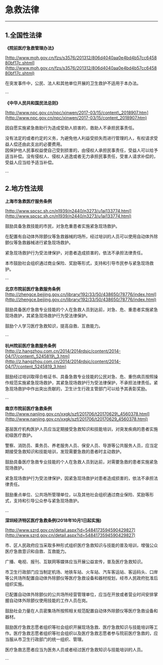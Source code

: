 # 急救法律

---

## **1.全国性法律**

**《院前医疗急救管理办法》**

[http://www.moh.gov.cn/fzs/s3576/201312/806d4040aa0e4bd4b57cc645880bf17c.shtml](http://www.moh.gov.cn/fzs/s3576/201312/806d4040aa0e4bd4b57cc645880bf17c.shtml)

在突发事件中，公民、法人和其他单位开展的卫生救护不适用于本办法。

···

**《中华人民共和国民法总则》**

[http://www.npc.gov.cn/npc/xinwen/2017-03/15/content\_2018907.htm](http://www.npc.gov.cn/npc/xinwen/2017-03/15/content_2018907.htm)

因自愿实施紧急救助行为造成受助人损害的，救助人不承担民事责任。

没有法定的或者约定的义务，为避免他人利益受损失而进行管理的人，有权请求受益人偿还由此支出的必要费用。  
因保护他人民事权益使自己受到损害的，由侵权人承担民事责任，受益人可以给予适当补偿。没有侵权人、侵权人逃逸或者无力承担民事责任，受害人请求补偿的，受益人应当给予适当补偿。

···

## **2.地方性法规**

**上海市急救医疗服务条例**

[http://www.spcsc.sh.cn/n1939/n2440/n3273/u1ai133774.html](http://www.spcsc.sh.cn/n1939/n2440/n3273/u1ai133774.html)

鼓励具备急救技能的市民，对急危重患者实施紧急现场救护。

在配置有自动体外除颤仪等急救器械的场所，经过培训的人员可以使用自动体外除颤仪等急救器械进行紧急现场救护。

紧急现场救护行为受法律保护，对患者造成损害的，依法不承担法律责任。

本市鼓励社会组织通过商业保险、奖励等形式，支持和引导市民参与紧急现场救护。

···

**北京市院前医疗急救服务条例**  
[http://zhengce.beijing.gov.cn/library/192/33/50/438650/78776/index.html](http://zhengce.beijing.gov.cn/library/192/33/50/438650/78776/index.html)

鼓励具备医疗急救专业技能的个人在急救人员到达前，对急、危、重患者实施紧急现场救护，其紧急现场救护行为受法律保护。

鼓励个人学习医疗急救知识，提高自救、互救能力。

···

**杭州院前医疗急救服务条例**  
[http://z.hangzhou.com.cn/2014/2014rdsjc/content/2014-04/17/content\_5245819\_3.htm](http://z.hangzhou.com.cn/2014/2014rdsjc/content/2014-04/17/content_5245819_3.htm)

鼓励经过培训取得合格证书、具备急救专业技能的公民对急、危、重伤病员按照操作规范实施紧急现场救护，其紧急现场救护行为受法律保护，不承担法律责任。紧急现场救护中作出突出贡献的，卫生计生行政主管部门可以给予其表彰奖励。

···

**南京市院前医疗急救条例**  
[http://www.nanjing.gov.cn/xxgk/szf/201706/t20170629\_4560378.html](http://www.nanjing.gov.cn/xxgk/szf/201706/t20170629_4560378.html)

基层医疗机构医护人员应当定期接受急救知识和技能培训，对突发疾病的患者实施初级医疗救护。

警察、消防员、乘务员、养老服务人员、保安人员、导游等公共服务人员，应当定期接受急救知识和技能培训，发现需要急救的患者时主动救护。

鼓励具备医疗急救专业技能的个人在急救人员到达前，对需要急救的患者实施紧急现场救护。

紧急现场救护行为受法律保护，因紧急现场救护对患者造成损害的，依法不承担法律责任。

鼓励重点单位、公共场所管理单位，以及其他社会组织通过商业保险、奖励等形式，支持和引导公众参与紧急现场救护。

...

**深圳经济特区医疗急救条例\(2018年10月1日起实施\)**

[http://www.szrd.gov.cn/detail.aspx?id=5484173594590429827](http://www.szrd.gov.cn/detail.aspx?id=5484173594590429827)

市、区人民政府应当采取多种形式组织医疗急救知识与技能的普及培训，增强公众医疗急救意识和自救、互救能力。

广播、电视、报刊、互联网等媒体应当开展公益宣传，普及医疗急救知识。

市卫生行政部门应当制定机场、地铁车站、火车站、汽车客运站、客运码头、口岸等公共场所配置自动体外除颤仪等医疗急救设备和器材规划，经市人民政府批准后组织实施。

已配置自动体外除颤仪的公共场所经营管理单位，应当在开放或者营业时间安排掌握自动体外除颤仪使用技能的工作人员在岗。

鼓励社会力量在人员密集场所按照相关规范配置自动体外除颤仪等医疗急救设备和器材。

鼓励医疗急救志愿者组织等社会组织开展现场急救、医疗急救知识与技能培训等工作。医疗急救志愿者组织等社会组织以及医疗急救志愿者参与院前医疗急救的，应当服从市卫生行政部门的统一组织、管理。

医疗急救志愿者应当为医务人员或者经过医疗急救知识与技能培训的人员。

···

